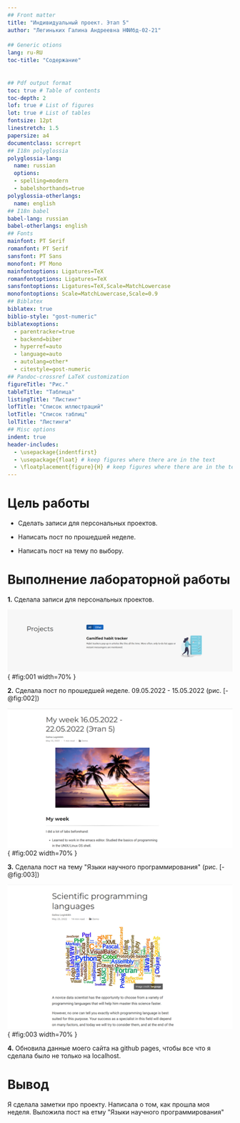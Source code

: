 ```yaml
---
## Front matter
title: "Индивидуальный проект. Этап 5"
author: "Легиньких Галина Андреевна НФИбд-02-21"

## Generic otions
lang: ru-RU
toc-title: "Содержание"


## Pdf output format
toc: true # Table of contents
toc-depth: 2
lof: true # List of figures
lot: true # List of tables
fontsize: 12pt
linestretch: 1.5
papersize: a4
documentclass: scrreprt
## I18n polyglossia
polyglossia-lang:
  name: russian
  options:
  - spelling=modern
  - babelshorthands=true
polyglossia-otherlangs:
  name: english
## I18n babel
babel-lang: russian
babel-otherlangs: english
## Fonts
mainfont: PT Serif
romanfont: PT Serif
sansfont: PT Sans
monofont: PT Mono
mainfontoptions: Ligatures=TeX
romanfontoptions: Ligatures=TeX
sansfontoptions: Ligatures=TeX,Scale=MatchLowercase
monofontoptions: Scale=MatchLowercase,Scale=0.9
## Biblatex
biblatex: true
biblio-style: "gost-numeric"
biblatexoptions:
  - parentracker=true
  - backend=biber
  - hyperref=auto
  - language=auto
  - autolang=other*
  - citestyle=gost-numeric
## Pandoc-crossref LaTeX customization
figureTitle: "Рис."
tableTitle: "Таблица"
listingTitle: "Листинг"
lofTitle: "Список иллюстраций"
lotTitle: "Список таблиц"
lolTitle: "Листинги"
## Misc options
indent: true
header-includes:
  - \usepackage{indentfirst}
  - \usepackage{float} # keep figures where there are in the text
  - \floatplacement{figure}{H} # keep figures where there are in the text
---
```


# Цель работы

- Сделать записи для персональных проектов.

- Написать пост по прошедшей неделе.

- Написать пост на тему по выбору.

# Выполнение лабораторной работы

**1.** Сделала записи для персональных проектов.

![Проект](image/1.png){ #fig:001 width=70% }

**2.** Сделала пост по прошедшей неделе. 09.05.2022 - 15.05.2022 (рис. [-@fig:002])

![My week](image/2.png){ #fig:002 width=70% }

**3.** Сделала пост на тему "Языки научного программирования" (рис. [-@fig:003])

![Языки научного программирования](image/3.png){ #fig:003 width=70% }

**4.** Обновила данные моего сайта на github pages, чтобы все что я сделала было не только на localhost.

# Вывод 

Я сделала заметки про проекту. Написала о том, как прошла моя неделя. Выложила пост на етму "Языки научного программирования"


